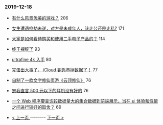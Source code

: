 ### 2019-12-18 
- [有什么风景优美的游戏？](https://www.v2ex.com/t/630003) 206
- [女生遭遇抢劫未遂，对方是未成年人，该走公还是走私?](https://www.v2ex.com/t/630101) 171
- [大家是如何看待购买和使用二手电子产品的？](https://www.v2ex.com/t/630014) 114
- [终于裸辞了](https://www.v2ex.com/t/630062) 93
- [ultrafine 4k 入手](https://www.v2ex.com/t/629977) 80
- [完蛋出大事了， iCloud 钥匙串掉数据了！](https://www.v2ex.com/t/629973) 77
- [自制了一款文字修仙页游《云顶修仙》](https://www.v2ex.com/t/630052) 76
- [恕我直言,500 元以下的耳机没有好的](https://www.v2ex.com/t/630199) 76
- [一个 Web 程序要查询较数据量大的集合数据到前端展示，当在 ui 体验和性能之间进行较好的取舍？](https://www.v2ex.com/t/629998) 69 

- [ < 上一页 ](https://github.com/able8/v2ex-hot-record/blob/master/2019-12-17.md) -------- [ 下一页 > ](https://github.com/able8/v2ex-hot-record/blob/master/2019-12-19.md)